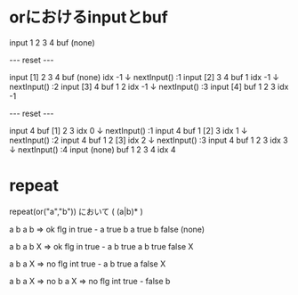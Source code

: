
# orにおけるinputとbuf

input   1   2   3   4
buf     (none)

--- reset ---

input  [1]  2   3   4
buf     (none)
idx    -1
    ↓ nextInput() :1
input  [2]  3   4
buf     1
idx    -1
    ↓ nextInput() :2
input  [3]  4
buf     1   2
idx    -1
    ↓ nextInput() :3
input  [4]
buf     1   2   3
idx    -1

--- reset ---

input   4
buf    [1]   2   3
idx    0
    ↓ nextInput() :1
input   4
buf     1  [2]  3
idx     1
    ↓ nextInput() :2
input   4
buf     1   2  [3]
idx     2
    ↓ nextInput() :3
input   4
buf     1   2   3
idx     3
    ↓ nextInput() :4
input   (none)
buf     1   2   3   4
idx     4




# repeat

repeat(or("a","b")) において
( (a|b)* )

a b a b     => ok
    flg     in
    true    -
            a
    true    b
            a
    true    b
    false   (none)

a b a b X   => ok
    flg     in
    true    -
            a
            b
    true
            a
            b
    true
    false   X

a b a X     => no
    flg     int
    true    -
            a
            b
    true
            a
    false   X

a b a X     => no
b a X       => no
    flg     int
    true    -
    false   b
